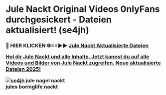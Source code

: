 # Jule Nackt Original Videos 0nlyFans durchgesickert - Dateien aktualisiert! (se4jh)

<h3>🔴 HIER KLICKEN 🌐==►► <a href="https://tinyurl.com/h6vf6nb8" rel="nofollow">Jule Nackt Aktualisierte Dateien

Hol dir Jule Nackt und alle Inhalte. Jetzt kannst du auf alle Videos und Bilder von Jule Nackt zugreifen. Neue aktualisierte Dateien 2025!

[![se4jh](https://i.imgur.com/sD4kR3V.gif)](https://tinyurl.com/h6vf6nb8)
jule nagel nackt<br>
jules boringlife nackt